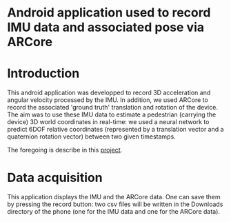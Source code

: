 # Android application used to record IMU data and associated pose via ARCore

Introduction
=
This android application was developped to record 3D acceleration and angular velocity processed by the IMU. In addition, we used ARCore to record the associated 'ground truth' translation and rotation of the device.
The aim was to use these IMU data to estimate a pedestrian (carrying the device) 3D world coordinates in real-time: we used a neural network to predict 6DOF relative coordinates (represented by a translation vector and a quaternion rotation vector) between two given timestamps.

The foregoing is describe in this [project](https://github.com/rfbr/PDR).

Data acquisition
=
This application displays the IMU and the ARCore data. One can save them by pressing the record button: two csv files will be written in the Downloads directory of the phone (one for the IMU data and one for the ARCore data).